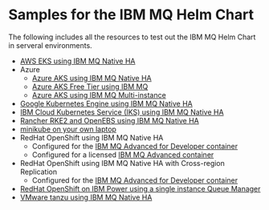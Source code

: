 # Samples for the IBM MQ Helm Chart
The following includes all the resources to test out the IBM MQ Helm Chart in serveral environments.

* [AWS EKS using IBM MQ Native HA](AWSEKS/README.md)
* Azure
   * [Azure AKS using IBM MQ Native HA](AzureAKS/README.md)
   * [Azure AKS Free Tier using IBM MQ](AzureAKSFreeTier/README.md)
   * [Azure AKS using IBM MQ Multi-instance](AzureAKSMultiInstance/README.md)
* [Google Kubernetes Engine using IBM MQ Native HA](GoogleKubernetesEngine/README.md)
* [IBM Cloud Kubernetes Service (IKS) using IBM MQ Native HA](IBMKubernetesService/README.md)
* [Rancher RKE2 and OpenEBS using IBM MQ Native HA](RancherRKEOpenEBS/README.md)
* [minikube on your own laptop](Minikube/README.md)
* RedHat OpenShift using IBM MQ Native HA
   * Configured for the [IBM MQ Advanced for Developer container](OpenShiftNativeHA/README.md)
   * Configured for a licensed [IBM MQ Advanced container](OpenShiftNativeHAMQAdvancedContainer/README.md)
* RedHat OpenShift using IBM MQ Native HA with Cross-region Replication
   * Configured for the [IBM MQ Advanced for Developer container](OpenShiftNativeHACRR/README.md)
* [RedHat OpenShift on IBM Power using a single instance Queue Manager](OpenShiftIBMPower/README.md)
* [VMware tanzu using IBM MQ Native HA](VMwareTanzu/README.md)
